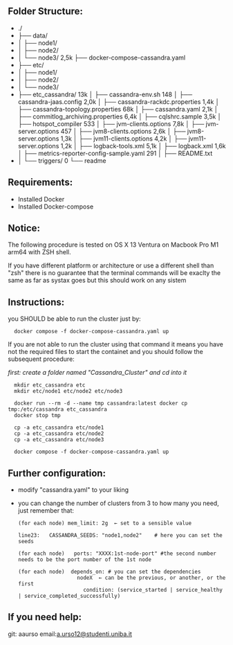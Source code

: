 
## Folder Structure:

   - ./
   - ├── data/
   - │  ├── node1/
   - │  ├── node2/
   - │  └── node3/
2,5k ├── docker-compose-cassandra.yaml
   - ├── etc/
   - │  ├── node1/
   - │  ├── node2/
   - │  └── node3/
   - ├── etc_cassandra/
 13k │  ├── cassandra-env.sh
 148 │  ├── cassandra-jaas.config
2,0k │  ├── cassandra-rackdc.properties
1,4k │  ├── cassandra-topology.properties
 68k │  ├── cassandra.yaml
2,1k │  ├── commitlog_archiving.properties
6,4k │  ├── cqlshrc.sample
3,5k │  ├── hotspot_compiler
 533 │  ├── jvm-clients.options
7,8k │  ├── jvm-server.options
 457 │  ├── jvm8-clients.options
2,6k │  ├── jvm8-server.options
1,3k │  ├── jvm11-clients.options
4,2k │  ├── jvm11-server.options
1,2k │  ├── logback-tools.xml
5,1k │  ├── logback.xml
1,6k │  ├── metrics-reporter-config-sample.yaml
 291 │  ├── README.txt
   - │  └── triggers/
   0 └── readme


## Requirements:

- Installed Docker
- Installed Docker-compose

## Notice:

The following procedure is tested on OS X 13 Ventura on Macbook Pro M1 arm64 with ZSH shell.

If you have different platform or architecture or use a different shell than "zsh" there is no guarantee that the terminal commands will be exaclty the same as far as systax goes but this should work on any sistem


## Instructions:

you SHOULD be able to run the cluster just by:

      docker compose -f docker-compose-cassandra.yaml up

If you are not able to run the cluster using that command it means you have not the required files to start the containet and you should follow the subsequent procedure:

   *first: create a folder named "Cassandra_Cluster" and cd into it*
     
      mkdir etc_cassandra etc
      mkdir etc/node1 etc/node2 etc/node3

      docker run --rm -d --name tmp cassandra:latest docker cp tmp:/etc/cassandra etc_cassandra
      docker stop tmp

      cp -a etc_cassandra etc/node1
      cp -a etc_cassandra etc/node2
      cp -a etc_cassandra etc/node3

      docker compose -f docker-compose-cassandra.yaml up


## Further configuration:
   
- modify "cassandra.yaml" to your liking

- you can change the number of clusters from 3 to how many you need,
   just remember that:

      (for each node) mem_limit: 2g  ← set to a sensible value 

      line23:   CASSANDRA_SEEDS: "node1,node2"    # here you can set the seeds

      (for each node)   ports: "XXXX:1st-node-port" #the second number needs to be the port number of the 1st node
      
      (for each node)  depends_on: # you can set the dependencies 
                         nodeX  ← can be the previous, or another, or the first
                           condition: (service_started | service_healthy | service_completed_successfully)

## If you need help:
    
   git: aaurso
   email:a.urso12@studenti.uniba.it






